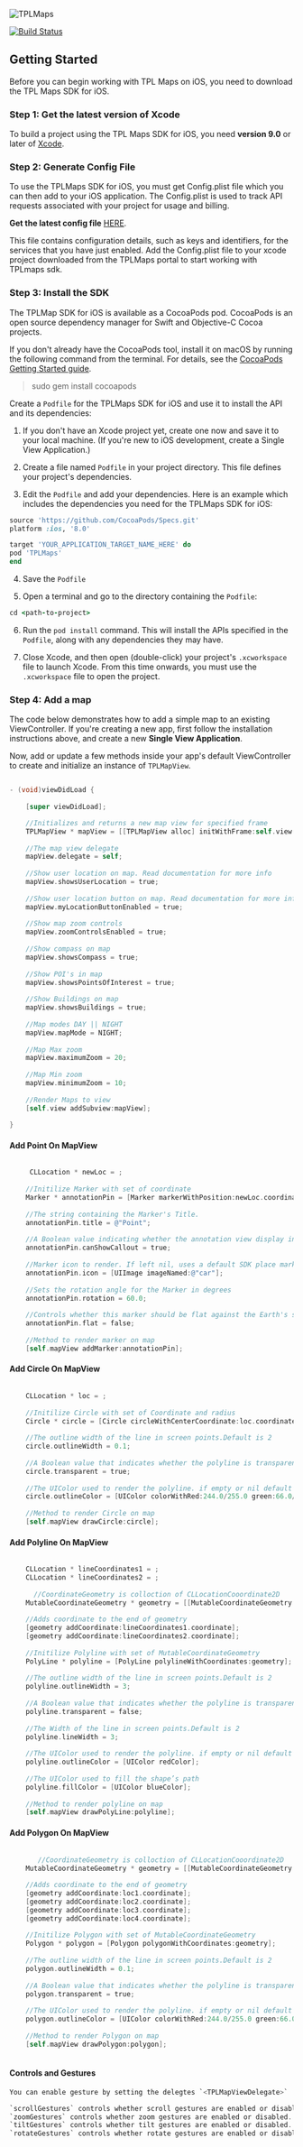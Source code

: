 
![TPLMaps](https://dl.dropboxusercontent.com/s/ks2tbo6ghpwwda0/TPLMapsLogo.png)

[![Build Status](https://travis-ci.com/anumshk27/TPLMapDemo.svg?token=pAxNL3frqpRC6rqwAYgv&branch=master)](https://travis-ci.com/anumshk27/TPLMapDemo)

## Getting Started
Before you can begin working with TPL Maps on iOS, you need to download the TPL Maps SDK for iOS.

### Step 1: Get the latest version of Xcode
To build a project using the TPL Maps SDK for iOS, you need **version 9.0** or later of [Xcode](https://developer.apple.com/xcode/).

### Step 2: Generate Config File

To use the TPLMaps SDK for iOS, you must get Config.plist file which you can then add to your iOS application.  The Config.plist is used to track API requests associated with your project for usage and billing.

**Get the latest config file**
[HERE](http://api.tplmaps.com/apiportal/#/portal/home).

This file contains configuration details, such as keys and identifiers, for the services that you have just enabled. Add the Config.plist file to your xcode project downloaded from the TPLMaps portal to start working with TPLmaps sdk.


### Step 3: Install the SDK

The TPLMap SDK for iOS is available as a CocoaPods pod. CocoaPods is an open source dependency manager for Swift and Objective-C Cocoa projects.

If you don't already have the CocoaPods tool, install it on macOS by running the following command from the terminal. For details, see the [CocoaPods Getting Started guide](https://guides.cocoapods.org/using/getting-started.html).

> sudo gem install cocoapods

Create a `Podfile` for the TPLMaps SDK for iOS and use it to install the API and its dependencies:

1. If you don't have an Xcode project yet, create one now and save it to your local machine. (If you're new to iOS development, create a Single View Application.)

2. Create a file named `Podfile` in your project directory. This file defines your project's dependencies. 

3. Edit the `Podfile` and add your dependencies. Here is an example which includes the dependencies you need for the TPLMaps SDK for iOS:

```ruby
source 'https://github.com/CocoaPods/Specs.git'
platform :ios, '8.0'

target 'YOUR_APPLICATION_TARGET_NAME_HERE' do
pod 'TPLMaps'
end
```

4. Save the `Podfile`

5. Open a terminal and go to the directory containing the `Podfile`:
```ruby
cd <path-to-project>
```

6. Run the `pod install` command. This will install the APIs specified in the `Podfile`, along with any dependencies they may have.

7. Close Xcode, and then open (double-click) your project's `.xcworkspace` file to launch Xcode. From this time onwards, you must use the `.xcworkspace` file to open the project.

### Step 4: Add a map
The code below demonstrates how to add a simple map to an existing ViewController. If you're creating a new app, first follow the installation instructions above, and create a new **Single View Application**.

Now, add or update a few methods inside your app's default ViewController to create and initialize an instance of `TPLMapView`.

```objective-c

- (void)viewDidLoad {
    
    [super viewDidLoad];

    //Initializes and returns a new map view for specified frame
    TPLMapView * mapView = [[TPLMapView alloc] initWithFrame:self.view.bounds];
    
    //The map view delegate
    mapView.delegate = self;
    
    //Show user location on map. Read documentation for more info
    mapView.showsUserLocation = true;
    
    //Show user location button on map. Read documentation for more info
    mapView.myLocationButtonEnabled = true;
    
    //Show map zoom controls
    mapView.zoomControlsEnabled = true;
    
    //Show compass on map
    mapView.showsCompass = true;
    
    //Show POI's in map
    mapView.showsPointsOfInterest = true;
    
    //Show Buildings on map
    mapView.showsBuildings = true;
    
    //Map modes DAY || NIGHT
    mapView.mapMode = NIGHT;
    
    //Map Max zoom
    mapView.maximumZoom = 20;
    
    //Map Min zoom
    mapView.minimumZoom = 10;
    
    //Render Maps to view
    [self.view addSubview:mapView];
        
}
```

#### Add Point On MapView
```objective-c

     CLLocation * newLoc = ;
    
    //Initilize Marker with set of coordinate
    Marker * annotationPin = [Marker markerWithPosition:newLoc.coordinate];
    
    //The string containing the Marker's Title.
    annotationPin.title = @"Point";
    
    //A Boolean value indicating whether the annotation view display in a callout bubble.
    annotationPin.canShowCallout = true;
    
    //Marker icon to render. If left nil, uses a default SDK place marker.
    annotationPin.icon = [UIImage imageNamed:@"car"];
    
    //Sets the rotation angle for the Marker in degrees
    annotationPin.rotation = 60.0;
    
    //Controls whether this marker should be flat against the Earth's surface
    annotationPin.flat = false;
    
    //Method to render marker on map
    [self.mapView addMarker:annotationPin];

```

#### Add Circle On MapView
```objective-c

    CLLocation * loc = ;
    
    //Initilize Circle with set of Coordinate and radius
    Circle * circle = [Circle circleWithCenterCoordinate:loc.coordinate radius:100];
    
    //The outline width of the line in screen points.Default is 2
    circle.outlineWidth = 0.1;
    
    //A Boolean value that indicates whether the polyline is transparent.
    circle.transparent = true;
    
    //The UIColor used to render the polyline. if empty or nil default color will be Blue
    circle.outlineColor = [UIColor colorWithRed:244.0/255.0 green:66.0/255.0 blue:226.0/255.0 alpha:1.0];
    
    //Method to render Circle on map
    [self.mapView drawCircle:circle];

```

#### Add Polyline On MapView
```objective-c

    CLLocation * lineCoordinates1 = ;
    CLLocation * lineCoordinates2 = ;
 
      //CoordinateGeometry is colloction of CLLocationCooordinate2D
    MutableCoordinateGeometry * geometry = [[MutableCoordinateGeometry alloc] init];
    
    //Adds coordinate to the end of geometry
    [geometry addCoordinate:lineCoordinates1.coordinate];
    [geometry addCoordinate:lineCoordinates2.coordinate];
    
    //Initilize Polyline with set of MutableCoordinateGeometry
    PolyLine * polyline = [PolyLine polylineWithCoordinates:geometry];
    
    //The outline width of the line in screen points.Default is 2
    polyline.outlineWidth = 3;
    
    //A Boolean value that indicates whether the polyline is transparent.
    polyline.transparent = false;
    
    //The Width of the line in screen points.Default is 2
    polyline.lineWidth = 3;
    
    //The UIColor used to render the polyline. if empty or nil default color will be Blue
    polyline.outlineColor = [UIColor redColor];
    
    //The UIColor used to fill the shape’s path
    polyline.fillColor = [UIColor blueColor];
    
    //Method to render polyline on map
    [self.mapView drawPolyLine:polyline];


```
#### Add Polygon On MapView
```objective-c
    
       //CoordinateGeometry is colloction of CLLocationCooordinate2D
    MutableCoordinateGeometry * geometry = [[MutableCoordinateGeometry alloc] init];

    //Adds coordinate to the end of geometry
    [geometry addCoordinate:loc1.coordinate];
    [geometry addCoordinate:loc2.coordinate];
    [geometry addCoordinate:loc3.coordinate];
    [geometry addCoordinate:loc4.coordinate];
    
    //Initilize Polygon with set of MutableCoordinateGeometry
    Polygon * polygon = [Polygon polygonWithCoordinates:geometry];
    
    //The outline width of the line in screen points.Default is 2
    polygon.outlineWidth = 0.1;
    
    //A Boolean value that indicates whether the polyline is transparent.
    polygon.transparent = true;
    
    //The UIColor used to render the polyline. if empty or nil default color will be Blue
    polygon.outlineColor = [UIColor colorWithRed:244.0/255.0 green:66.0/255.0 blue:226.0/255.0 alpha:1.0];
    
    //Method to render Polygon on map
    [self.mapView drawPolygon:polygon];
    
```
#### Controls and Gestures
```objective-c
You can enable gesture by setting the delegtes `<TPLMapViewDelegate>`

`scrollGestures` controls whether scroll gestures are enabled or disabled. If enabled, users may swipe to pan the camera.
`zoomGestures` controls whether zoom gestures are enabled or disabled. If enabled, users may double tap, two-finger tap, or pinch to zoom the camera. Note that double tapping or pinching when scrollGestures are enabled may pan the camera to the specified point.
`tiltGestures` controls whether tilt gestures are enabled or disabled. If enabled, users may use a two-finger vertical down or up swipe to tilt the camera.
`rotateGestures` controls whether rotate gestures are enabled or disabled. If enabled, users may use a two-finger rotate gesture to rotate the camera.

```



